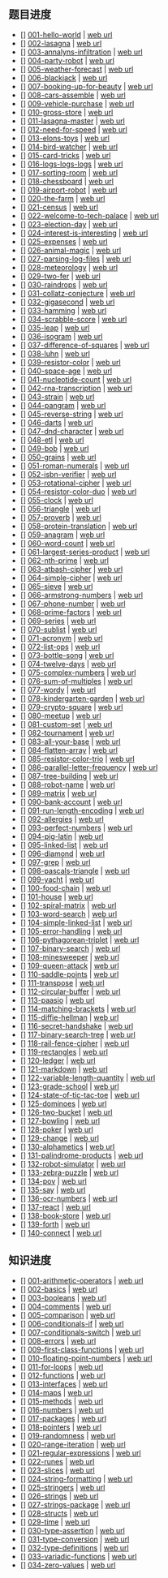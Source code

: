 ## 题目进度

- [] [001-hello-world](exercises/practice/hello-world) | [web url](https://exercism.org//tracks/go/exercises/hello-world)
- [] [002-lasagna](exercises/concept/lasagna) | [web url](https://exercism.org//tracks/go/exercises/lasagna)
- [] [003-annalyns-infiltration](exercises/concept/annalyns-infiltration) | [web url](https://exercism.org//tracks/go/exercises/annalyns-infiltration)
- [] [004-party-robot](exercises/concept/party-robot) | [web url](https://exercism.org//tracks/go/exercises/party-robot)
- [] [005-weather-forecast](exercises/concept/weather-forecast) | [web url](https://exercism.org//tracks/go/exercises/weather-forecast)
- [] [006-blackjack](exercises/concept/blackjack) | [web url](https://exercism.org//tracks/go/exercises/blackjack)
- [] [007-booking-up-for-beauty](exercises/concept/booking-up-for-beauty) | [web url](https://exercism.org//tracks/go/exercises/booking-up-for-beauty)
- [] [008-cars-assemble](exercises/concept/cars-assemble) | [web url](https://exercism.org//tracks/go/exercises/cars-assemble)
- [] [009-vehicle-purchase](exercises/concept/vehicle-purchase) | [web url](https://exercism.org//tracks/go/exercises/vehicle-purchase)
- [] [010-gross-store](exercises/concept/gross-store) | [web url](https://exercism.org//tracks/go/exercises/gross-store)
- [] [011-lasagna-master](exercises/concept/lasagna-master) | [web url](https://exercism.org//tracks/go/exercises/lasagna-master)
- [] [012-need-for-speed](exercises/concept/need-for-speed) | [web url](https://exercism.org//tracks/go/exercises/need-for-speed)
- [] [013-elons-toys](exercises/concept/elons-toys) | [web url](https://exercism.org//tracks/go/exercises/elons-toys)
- [] [014-bird-watcher](exercises/concept/bird-watcher) | [web url](https://exercism.org//tracks/go/exercises/bird-watcher)
- [] [015-card-tricks](exercises/concept/card-tricks) | [web url](https://exercism.org//tracks/go/exercises/card-tricks)
- [] [016-logs-logs-logs](exercises/concept/logs-logs-logs) | [web url](https://exercism.org//tracks/go/exercises/logs-logs-logs)
- [] [017-sorting-room](exercises/concept/sorting-room) | [web url](https://exercism.org//tracks/go/exercises/sorting-room)
- [] [018-chessboard](exercises/concept/chessboard) | [web url](https://exercism.org//tracks/go/exercises/chessboard)
- [] [019-airport-robot](exercises/concept/airport-robot) | [web url](https://exercism.org//tracks/go/exercises/airport-robot)
- [] [020-the-farm](exercises/concept/the-farm) | [web url](https://exercism.org//tracks/go/exercises/the-farm)
- [] [021-census](exercises/concept/census) | [web url](https://exercism.org//tracks/go/exercises/census)
- [] [022-welcome-to-tech-palace](exercises/concept/welcome-to-tech-palace) | [web url](https://exercism.org//tracks/go/exercises/welcome-to-tech-palace)
- [] [023-election-day](exercises/concept/election-day) | [web url](https://exercism.org//tracks/go/exercises/election-day)
- [] [024-interest-is-interesting](exercises/concept/interest-is-interesting) | [web url](https://exercism.org//tracks/go/exercises/interest-is-interesting)
- [] [025-expenses](exercises/concept/expenses) | [web url](https://exercism.org//tracks/go/exercises/expenses)
- [] [026-animal-magic](exercises/concept/animal-magic) | [web url](https://exercism.org//tracks/go/exercises/animal-magic)
- [] [027-parsing-log-files](exercises/concept/parsing-log-files) | [web url](https://exercism.org//tracks/go/exercises/parsing-log-files)
- [] [028-meteorology](exercises/concept/meteorology) | [web url](https://exercism.org//tracks/go/exercises/meteorology)
- [] [029-two-fer](exercises/practice/two-fer) | [web url](https://exercism.org//tracks/go/exercises/two-fer)
- [] [030-raindrops](exercises/practice/raindrops) | [web url](https://exercism.org//tracks/go/exercises/raindrops)
- [] [031-collatz-conjecture](exercises/practice/collatz-conjecture) | [web url](https://exercism.org//tracks/go/exercises/collatz-conjecture)
- [] [032-gigasecond](exercises/practice/gigasecond) | [web url](https://exercism.org//tracks/go/exercises/gigasecond)
- [] [033-hamming](exercises/practice/hamming) | [web url](https://exercism.org//tracks/go/exercises/hamming)
- [] [034-scrabble-score](exercises/practice/scrabble-score) | [web url](https://exercism.org//tracks/go/exercises/scrabble-score)
- [] [035-leap](exercises/practice/leap) | [web url](https://exercism.org//tracks/go/exercises/leap)
- [] [036-isogram](exercises/practice/isogram) | [web url](https://exercism.org//tracks/go/exercises/isogram)
- [] [037-difference-of-squares](exercises/practice/difference-of-squares) | [web url](https://exercism.org//tracks/go/exercises/difference-of-squares)
- [] [038-luhn](exercises/practice/luhn) | [web url](https://exercism.org//tracks/go/exercises/luhn)
- [] [039-resistor-color](exercises/practice/resistor-color) | [web url](https://exercism.org//tracks/go/exercises/resistor-color)
- [] [040-space-age](exercises/practice/space-age) | [web url](https://exercism.org//tracks/go/exercises/space-age)
- [] [041-nucleotide-count](exercises/practice/nucleotide-count) | [web url](https://exercism.org//tracks/go/exercises/nucleotide-count)
- [] [042-rna-transcription](exercises/practice/rna-transcription) | [web url](https://exercism.org//tracks/go/exercises/rna-transcription)
- [] [043-strain](exercises/practice/strain) | [web url](https://exercism.org//tracks/go/exercises/strain)
- [] [044-pangram](exercises/practice/pangram) | [web url](https://exercism.org//tracks/go/exercises/pangram)
- [] [045-reverse-string](exercises/practice/reverse-string) | [web url](https://exercism.org//tracks/go/exercises/reverse-string)
- [] [046-darts](exercises/practice/darts) | [web url](https://exercism.org//tracks/go/exercises/darts)
- [] [047-dnd-character](exercises/practice/dnd-character) | [web url](https://exercism.org//tracks/go/exercises/dnd-character)
- [] [048-etl](exercises/practice/etl) | [web url](https://exercism.org//tracks/go/exercises/etl)
- [] [049-bob](exercises/practice/bob) | [web url](https://exercism.org//tracks/go/exercises/bob)
- [] [050-grains](exercises/practice/grains) | [web url](https://exercism.org//tracks/go/exercises/grains)
- [] [051-roman-numerals](exercises/practice/roman-numerals) | [web url](https://exercism.org//tracks/go/exercises/roman-numerals)
- [] [052-isbn-verifier](exercises/practice/isbn-verifier) | [web url](https://exercism.org//tracks/go/exercises/isbn-verifier)
- [] [053-rotational-cipher](exercises/practice/rotational-cipher) | [web url](https://exercism.org//tracks/go/exercises/rotational-cipher)
- [] [054-resistor-color-duo](exercises/practice/resistor-color-duo) | [web url](https://exercism.org//tracks/go/exercises/resistor-color-duo)
- [] [055-clock](exercises/practice/clock) | [web url](https://exercism.org//tracks/go/exercises/clock)
- [] [056-triangle](exercises/practice/triangle) | [web url](https://exercism.org//tracks/go/exercises/triangle)
- [] [057-proverb](exercises/practice/proverb) | [web url](https://exercism.org//tracks/go/exercises/proverb)
- [] [058-protein-translation](exercises/practice/protein-translation) | [web url](https://exercism.org//tracks/go/exercises/protein-translation)
- [] [059-anagram](exercises/practice/anagram) | [web url](https://exercism.org//tracks/go/exercises/anagram)
- [] [060-word-count](exercises/practice/word-count) | [web url](https://exercism.org//tracks/go/exercises/word-count)
- [] [061-largest-series-product](exercises/practice/largest-series-product) | [web url](https://exercism.org//tracks/go/exercises/largest-series-product)
- [] [062-nth-prime](exercises/practice/nth-prime) | [web url](https://exercism.org//tracks/go/exercises/nth-prime)
- [] [063-atbash-cipher](exercises/practice/atbash-cipher) | [web url](https://exercism.org//tracks/go/exercises/atbash-cipher)
- [] [064-simple-cipher](exercises/practice/simple-cipher) | [web url](https://exercism.org//tracks/go/exercises/simple-cipher)
- [] [065-sieve](exercises/practice/sieve) | [web url](https://exercism.org//tracks/go/exercises/sieve)
- [] [066-armstrong-numbers](exercises/practice/armstrong-numbers) | [web url](https://exercism.org//tracks/go/exercises/armstrong-numbers)
- [] [067-phone-number](exercises/practice/phone-number) | [web url](https://exercism.org//tracks/go/exercises/phone-number)
- [] [068-prime-factors](exercises/practice/prime-factors) | [web url](https://exercism.org//tracks/go/exercises/prime-factors)
- [] [069-series](exercises/practice/series) | [web url](https://exercism.org//tracks/go/exercises/series)
- [] [070-sublist](exercises/practice/sublist) | [web url](https://exercism.org//tracks/go/exercises/sublist)
- [] [071-acronym](exercises/practice/acronym) | [web url](https://exercism.org//tracks/go/exercises/acronym)
- [] [072-list-ops](exercises/practice/list-ops) | [web url](https://exercism.org//tracks/go/exercises/list-ops)
- [] [073-bottle-song](exercises/practice/bottle-song) | [web url](https://exercism.org//tracks/go/exercises/bottle-song)
- [] [074-twelve-days](exercises/practice/twelve-days) | [web url](https://exercism.org//tracks/go/exercises/twelve-days)
- [] [075-complex-numbers](exercises/practice/complex-numbers) | [web url](https://exercism.org//tracks/go/exercises/complex-numbers)
- [] [076-sum-of-multiples](exercises/practice/sum-of-multiples) | [web url](https://exercism.org//tracks/go/exercises/sum-of-multiples)
- [] [077-wordy](exercises/practice/wordy) | [web url](https://exercism.org//tracks/go/exercises/wordy)
- [] [078-kindergarten-garden](exercises/practice/kindergarten-garden) | [web url](https://exercism.org//tracks/go/exercises/kindergarten-garden)
- [] [079-crypto-square](exercises/practice/crypto-square) | [web url](https://exercism.org//tracks/go/exercises/crypto-square)
- [] [080-meetup](exercises/practice/meetup) | [web url](https://exercism.org//tracks/go/exercises/meetup)
- [] [081-custom-set](exercises/practice/custom-set) | [web url](https://exercism.org//tracks/go/exercises/custom-set)
- [] [082-tournament](exercises/practice/tournament) | [web url](https://exercism.org//tracks/go/exercises/tournament)
- [] [083-all-your-base](exercises/practice/all-your-base) | [web url](https://exercism.org//tracks/go/exercises/all-your-base)
- [] [084-flatten-array](exercises/practice/flatten-array) | [web url](https://exercism.org//tracks/go/exercises/flatten-array)
- [] [085-resistor-color-trio](exercises/practice/resistor-color-trio) | [web url](https://exercism.org//tracks/go/exercises/resistor-color-trio)
- [] [086-parallel-letter-frequency](exercises/practice/parallel-letter-frequency) | [web url](https://exercism.org//tracks/go/exercises/parallel-letter-frequency)
- [] [087-tree-building](exercises/practice/tree-building) | [web url](https://exercism.org//tracks/go/exercises/tree-building)
- [] [088-robot-name](exercises/practice/robot-name) | [web url](https://exercism.org//tracks/go/exercises/robot-name)
- [] [089-matrix](exercises/practice/matrix) | [web url](https://exercism.org//tracks/go/exercises/matrix)
- [] [090-bank-account](exercises/practice/bank-account) | [web url](https://exercism.org//tracks/go/exercises/bank-account)
- [] [091-run-length-encoding](exercises/practice/run-length-encoding) | [web url](https://exercism.org//tracks/go/exercises/run-length-encoding)
- [] [092-allergies](exercises/practice/allergies) | [web url](https://exercism.org//tracks/go/exercises/allergies)
- [] [093-perfect-numbers](exercises/practice/perfect-numbers) | [web url](https://exercism.org//tracks/go/exercises/perfect-numbers)
- [] [094-pig-latin](exercises/practice/pig-latin) | [web url](https://exercism.org//tracks/go/exercises/pig-latin)
- [] [095-linked-list](exercises/practice/linked-list) | [web url](https://exercism.org//tracks/go/exercises/linked-list)
- [] [096-diamond](exercises/practice/diamond) | [web url](https://exercism.org//tracks/go/exercises/diamond)
- [] [097-grep](exercises/practice/grep) | [web url](https://exercism.org//tracks/go/exercises/grep)
- [] [098-pascals-triangle](exercises/practice/pascals-triangle) | [web url](https://exercism.org//tracks/go/exercises/pascals-triangle)
- [] [099-yacht](exercises/practice/yacht) | [web url](https://exercism.org//tracks/go/exercises/yacht)
- [] [100-food-chain](exercises/practice/food-chain) | [web url](https://exercism.org//tracks/go/exercises/food-chain)
- [] [101-house](exercises/practice/house) | [web url](https://exercism.org//tracks/go/exercises/house)
- [] [102-spiral-matrix](exercises/practice/spiral-matrix) | [web url](https://exercism.org//tracks/go/exercises/spiral-matrix)
- [] [103-word-search](exercises/practice/word-search) | [web url](https://exercism.org//tracks/go/exercises/word-search)
- [] [104-simple-linked-list](exercises/practice/simple-linked-list) | [web url](https://exercism.org//tracks/go/exercises/simple-linked-list)
- [] [105-error-handling](exercises/practice/error-handling) | [web url](https://exercism.org//tracks/go/exercises/error-handling)
- [] [106-pythagorean-triplet](exercises/practice/pythagorean-triplet) | [web url](https://exercism.org//tracks/go/exercises/pythagorean-triplet)
- [] [107-binary-search](exercises/practice/binary-search) | [web url](https://exercism.org//tracks/go/exercises/binary-search)
- [] [108-minesweeper](exercises/practice/minesweeper) | [web url](https://exercism.org//tracks/go/exercises/minesweeper)
- [] [109-queen-attack](exercises/practice/queen-attack) | [web url](https://exercism.org//tracks/go/exercises/queen-attack)
- [] [110-saddle-points](exercises/practice/saddle-points) | [web url](https://exercism.org//tracks/go/exercises/saddle-points)
- [] [111-transpose](exercises/practice/transpose) | [web url](https://exercism.org//tracks/go/exercises/transpose)
- [] [112-circular-buffer](exercises/practice/circular-buffer) | [web url](https://exercism.org//tracks/go/exercises/circular-buffer)
- [] [113-paasio](exercises/practice/paasio) | [web url](https://exercism.org//tracks/go/exercises/paasio)
- [] [114-matching-brackets](exercises/practice/matching-brackets) | [web url](https://exercism.org//tracks/go/exercises/matching-brackets)
- [] [115-diffie-hellman](exercises/practice/diffie-hellman) | [web url](https://exercism.org//tracks/go/exercises/diffie-hellman)
- [] [116-secret-handshake](exercises/practice/secret-handshake) | [web url](https://exercism.org//tracks/go/exercises/secret-handshake)
- [] [117-binary-search-tree](exercises/practice/binary-search-tree) | [web url](https://exercism.org//tracks/go/exercises/binary-search-tree)
- [] [118-rail-fence-cipher](exercises/practice/rail-fence-cipher) | [web url](https://exercism.org//tracks/go/exercises/rail-fence-cipher)
- [] [119-rectangles](exercises/practice/rectangles) | [web url](https://exercism.org//tracks/go/exercises/rectangles)
- [] [120-ledger](exercises/practice/ledger) | [web url](https://exercism.org//tracks/go/exercises/ledger)
- [] [121-markdown](exercises/practice/markdown) | [web url](https://exercism.org//tracks/go/exercises/markdown)
- [] [122-variable-length-quantity](exercises/practice/variable-length-quantity) | [web url](https://exercism.org//tracks/go/exercises/variable-length-quantity)
- [] [123-grade-school](exercises/practice/grade-school) | [web url](https://exercism.org//tracks/go/exercises/grade-school)
- [] [124-state-of-tic-tac-toe](exercises/practice/state-of-tic-tac-toe) | [web url](https://exercism.org//tracks/go/exercises/state-of-tic-tac-toe)
- [] [125-dominoes](exercises/practice/dominoes) | [web url](https://exercism.org//tracks/go/exercises/dominoes)
- [] [126-two-bucket](exercises/practice/two-bucket) | [web url](https://exercism.org//tracks/go/exercises/two-bucket)
- [] [127-bowling](exercises/practice/bowling) | [web url](https://exercism.org//tracks/go/exercises/bowling)
- [] [128-poker](exercises/practice/poker) | [web url](https://exercism.org//tracks/go/exercises/poker)
- [] [129-change](exercises/practice/change) | [web url](https://exercism.org//tracks/go/exercises/change)
- [] [130-alphametics](exercises/practice/alphametics) | [web url](https://exercism.org//tracks/go/exercises/alphametics)
- [] [131-palindrome-products](exercises/practice/palindrome-products) | [web url](https://exercism.org//tracks/go/exercises/palindrome-products)
- [] [132-robot-simulator](exercises/practice/robot-simulator) | [web url](https://exercism.org//tracks/go/exercises/robot-simulator)
- [] [133-zebra-puzzle](exercises/practice/zebra-puzzle) | [web url](https://exercism.org//tracks/go/exercises/zebra-puzzle)
- [] [134-pov](exercises/practice/pov) | [web url](https://exercism.org//tracks/go/exercises/pov)
- [] [135-say](exercises/practice/say) | [web url](https://exercism.org//tracks/go/exercises/say)
- [] [136-ocr-numbers](exercises/practice/ocr-numbers) | [web url](https://exercism.org//tracks/go/exercises/ocr-numbers)
- [] [137-react](exercises/practice/react) | [web url](https://exercism.org//tracks/go/exercises/react)
- [] [138-book-store](exercises/practice/book-store) | [web url](https://exercism.org//tracks/go/exercises/book-store)
- [] [139-forth](exercises/practice/forth) | [web url](https://exercism.org//tracks/go/exercises/forth)
- [] [140-connect](exercises/practice/connect) | [web url](https://exercism.org//tracks/go/exercises/connect)



## 知识进度

- [] [001-arithmetic-operators](concepts/arithmetic-operators) | [web url](https://exercism.org/tracks/go/concepts/arithmetic-operators)
- [] [002-basics](concepts/basics) | [web url](https://exercism.org/tracks/go/concepts/basics)
- [] [003-booleans](concepts/booleans) | [web url](https://exercism.org/tracks/go/concepts/booleans)
- [] [004-comments](concepts/comments) | [web url](https://exercism.org/tracks/go/concepts/comments)
- [] [005-comparison](concepts/comparison) | [web url](https://exercism.org/tracks/go/concepts/comparison)
- [] [006-conditionals-if](concepts/conditionals-if) | [web url](https://exercism.org/tracks/go/concepts/conditionals-if)
- [] [007-conditionals-switch](concepts/conditionals-switch) | [web url](https://exercism.org/tracks/go/concepts/conditionals-switch)
- [] [008-errors](concepts/errors) | [web url](https://exercism.org/tracks/go/concepts/errors)
- [] [009-first-class-functions](concepts/first-class-functions) | [web url](https://exercism.org/tracks/go/concepts/first-class-functions)
- [] [010-floating-point-numbers](concepts/floating-point-numbers) | [web url](https://exercism.org/tracks/go/concepts/floating-point-numbers)
- [] [011-for-loops](concepts/for-loops) | [web url](https://exercism.org/tracks/go/concepts/for-loops)
- [] [012-functions](concepts/functions) | [web url](https://exercism.org/tracks/go/concepts/functions)
- [] [013-interfaces](concepts/interfaces) | [web url](https://exercism.org/tracks/go/concepts/interfaces)
- [] [014-maps](concepts/maps) | [web url](https://exercism.org/tracks/go/concepts/maps)
- [] [015-methods](concepts/methods) | [web url](https://exercism.org/tracks/go/concepts/methods)
- [] [016-numbers](concepts/numbers) | [web url](https://exercism.org/tracks/go/concepts/numbers)
- [] [017-packages](concepts/packages) | [web url](https://exercism.org/tracks/go/concepts/packages)
- [] [018-pointers](concepts/pointers) | [web url](https://exercism.org/tracks/go/concepts/pointers)
- [] [019-randomness](concepts/randomness) | [web url](https://exercism.org/tracks/go/concepts/randomness)
- [] [020-range-iteration](concepts/range-iteration) | [web url](https://exercism.org/tracks/go/concepts/range-iteration)
- [] [021-regular-expressions](concepts/regular-expressions) | [web url](https://exercism.org/tracks/go/concepts/regular-expressions)
- [] [022-runes](concepts/runes) | [web url](https://exercism.org/tracks/go/concepts/runes)
- [] [023-slices](concepts/slices) | [web url](https://exercism.org/tracks/go/concepts/slices)
- [] [024-string-formatting](concepts/string-formatting) | [web url](https://exercism.org/tracks/go/concepts/string-formatting)
- [] [025-stringers](concepts/stringers) | [web url](https://exercism.org/tracks/go/concepts/stringers)
- [] [026-strings](concepts/strings) | [web url](https://exercism.org/tracks/go/concepts/strings)
- [] [027-strings-package](concepts/strings-package) | [web url](https://exercism.org/tracks/go/concepts/strings-package)
- [] [028-structs](concepts/structs) | [web url](https://exercism.org/tracks/go/concepts/structs)
- [] [029-time](concepts/time) | [web url](https://exercism.org/tracks/go/concepts/time)
- [] [030-type-assertion](concepts/type-assertion) | [web url](https://exercism.org/tracks/go/concepts/type-assertion)
- [] [031-type-conversion](concepts/type-conversion) | [web url](https://exercism.org/tracks/go/concepts/type-conversion)
- [] [032-type-definitions](concepts/type-definitions) | [web url](https://exercism.org/tracks/go/concepts/type-definitions)
- [] [033-variadic-functions](concepts/variadic-functions) | [web url](https://exercism.org/tracks/go/concepts/variadic-functions)
- [] [034-zero-values](concepts/zero-values) | [web url](https://exercism.org/tracks/go/concepts/zero-values)
